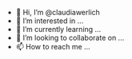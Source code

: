 - 👋 Hi, I’m @claudiawerlich
- 👀 I’m interested in ...
- 🌱 I’m currently learning ...
- 💞️ I’m looking to collaborate on ...
 - 📫 How to reach me ...

<!---
claudiawerlich/claudiawerlich is a ✨ special ✨ repository because its `README.md` (this file) appears on your GitHub profile.
You can click the Preview link to take a look at your changes.
--->
